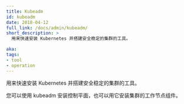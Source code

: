 ```yaml
---
title: Kubeadm
id: kubeadm
date: 2018-04-12
full_link: /docs/admin/kubeadm/
short_description: >
  用来快速安装 Kubernetes 并搭建安全稳定的集群的工具。

aka: 
tags:
- tool
- operation
---
```


<!--
---
title: Kubeadm
id: kubeadm
date: 2018-04-12
full_link: /docs/admin/kubeadm/
short_description: >
  A tool for quickly installing Kubernetes and setting up a secure cluster.

aka: 
tags:
- tool
- operation
---
-->

<!--
 A tool for quickly installing Kubernetes and setting up a secure cluster.
-->

 用来快速安装 Kubernetes 并搭建安全稳定的集群的工具。

<!--more--> 

<!--
You can use kubeadm to install both the control plane and the worker node components.
-->

您可以使用 kubeadm 安装控制平面，也可以用它安装集群的工作节点组件。
